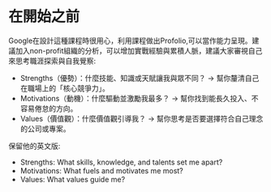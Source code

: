 # 在開始之前
Google在設計這種課程時很用心，利用課程做出Profolio,可以當作能力呈現。建議加入non-profit組織的分析，可以增加實戰經驗與累積人脈，建議大家審視自己來思考職涯探索與自我覺察:

* Strengths（優勢）：什麼技能、知識或天賦讓我與眾不同？ → 幫你釐清自己在職場上的「核心競爭力」。
* Motivations（動機）：什麼驅動並激勵我最多？ → 幫你找到能長久投入、不容易倦怠的方向。
* Values（價值觀）：什麼價值觀引導我？ → 幫你思考是否要選擇符合自己理念的公司或專案。

保留他的英文版:
* Strengths: What skills, knowledge, and talents set me apart?
* Motivations: What fuels and motivates me most?
* Values: What values guide me?
